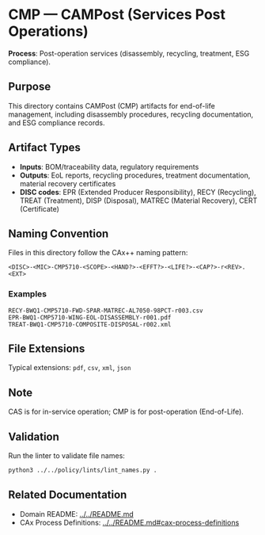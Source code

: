 # CMP — CAMPost (Services Post Operations)

**Process**: Post-operation services (disassembly, recycling, treatment, ESG compliance).

## Purpose

This directory contains CAMPost (CMP) artifacts for end-of-life management, including disassembly procedures, recycling documentation, and ESG compliance records.

## Artifact Types

- **Inputs**: BOM/traceability data, regulatory requirements
- **Outputs**: EoL reports, recycling procedures, treatment documentation, material recovery certificates
- **DISC codes**: EPR (Extended Producer Responsibility), RECY (Recycling), TREAT (Treatment), DISP (Disposal), MATREC (Material Recovery), CERT (Certificate)

## Naming Convention

Files in this directory follow the CAx++ naming pattern:

```
<DISC>-<MIC>-CMP5710-<SCOPE>-<HAND?>-<EFFT?>-<LIFE?>-<CAP?>-r<REV>.<EXT>
```

### Examples

```
RECY-BWQ1-CMP5710-FWD-SPAR-MATREC-AL7050-98PCT-r003.csv
EPR-BWQ1-CMP5710-WING-EOL-DISASSEMBLY-r001.pdf
TREAT-BWQ1-CMP5710-COMPOSITE-DISPOSAL-r002.xml
```

## File Extensions

Typical extensions: `pdf`, `csv`, `xml`, `json`

## Note

CAS is for in-service operation; CMP is for post-operation (End-of-Life).

## Validation

Run the linter to validate file names:
```bash
python3 ../../policy/lints/lint_names.py .
```

## Related Documentation

- Domain README: [../../README.md](../../README.md)
- CAx Process Definitions: [../../README.md#cax-process-definitions](../../README.md#cax-process-definitions)
